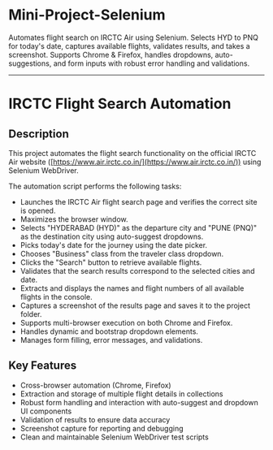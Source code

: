 # Mini-Project-Selenium
Automates flight search on IRCTC Air using Selenium. Selects HYD to PNQ for today's date, captures available flights, validates results, and takes a screenshot. Supports Chrome &amp; Firefox, handles dropdowns, auto-suggestions, and form inputs with robust error handling and validations.

---

# IRCTC Flight Search Automation

## Description

This project automates the flight search functionality on the official IRCTC Air website ([https://www.air.irctc.co.in/](https://www.air.irctc.co.in/)) using Selenium WebDriver.

The automation script performs the following tasks:

* Launches the IRCTC Air flight search page and verifies the correct site is opened.
* Maximizes the browser window.
* Selects "HYDERABAD (HYD)" as the departure city and "PUNE (PNQ)" as the destination city using auto-suggest dropdowns.
* Picks today's date for the journey using the date picker.
* Chooses "Business" class from the traveler class dropdown.
* Clicks the "Search" button to retrieve available flights.
* Validates that the search results correspond to the selected cities and date.
* Extracts and displays the names and flight numbers of all available flights in the console.
* Captures a screenshot of the results page and saves it to the project folder.
* Supports multi-browser execution on both Chrome and Firefox.
* Handles dynamic and bootstrap dropdown elements.
* Manages form filling, error messages, and validations.

## Key Features

* Cross-browser automation (Chrome, Firefox)
* Extraction and storage of multiple flight details in collections
* Robust form handling and interaction with auto-suggest and dropdown UI components
* Validation of results to ensure data accuracy
* Screenshot capture for reporting and debugging
* Clean and maintainable Selenium WebDriver test scripts
